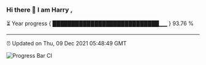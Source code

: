 ### Hi there 👋 I am Harry , 

⏳ Year progress { ████████████████████████████▁▁ } 93.76 %

---

⏰ Updated on Thu, 09 Dec 2021 05:48:49 GMT

![Progress Bar CI](https://github.com/duykhang68/duykhang68/workflows/Progress%20Bar%20CI/badge.svg)
